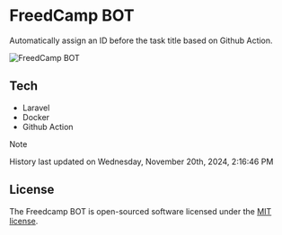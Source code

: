 # FreedCamp BOT

Automatically assign an ID before the task title based on Github Action.

![FreedCamp BOT](https://repository-images.githubusercontent.com/737932867/7d34798b-2680-471c-b089-a78a718d3d6a)

## Tech

- Laravel
- Docker
- Github Action

> [!NOTE]  
> History last updated on Wednesday, November 20th, 2024, 2:16:46 PM

## License

The Freedcamp BOT is open-sourced software licensed under the [MIT license](https://opensource.org/licenses/MIT).
